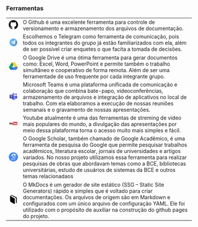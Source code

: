 
<h3> Ferramentas </h3>

<!-- NÃO É PRECISO CONFIGURAR O TAMANHO DAS IMAGENS, A TABELA REGULA O TAMANHO SOZINHA!!! -->
|     |     | 
| :-: | :- |
| <img src="../assets/img/logos/github.png" width="200"> | O Github é uma excelente ferramenta para controle de versionamento e armazenamento dos arquivos de documentação. |
| <img src="../assets/img/logos/telegram.png" width="200"> | Escolhemos o Telegram como ferramenta de comunicação, pois todos os integrantes do grupo já estão familiarizados com ela, além de ser possível criar enquetes o que facita a tomada de decisões. |
| <img src="../assets/img/logos/drive.png" width="200"> | O Google Drive é uma ótima ferramenta para gerar documentos como: Excel, Word, PowerPoint e permite também o trabalho simultâneo e cooperativo de forma remota. Além de ser uma ferramentade de uso frequente por cada integrante grupo. |
| <img src="../assets/img/logos/teams.png" width="200"> | Microsoft Teams é uma plataforma unificada de comunicação e colaboração que combina bate-papo, videoconferências, armazenamento de arquivos e integração de aplicativos no local de trabalho. Com ela elaboramos a execução de nossas reuniões semanais e o gravamento de nossas apresentações. |
| <img src="../assets/img/logos/youtube.png" width="200"> | Youtube atualmente é uma das ferramentas de streming de video mais populares do mundo, a divulgação das apresentações por meio dessa plataforma torna o acesso muito mais simples e fácil.  |
| <img src="../assets/img/logos/scholar-google.png" width="200"> | O Google Scholar, também chamado de Google Acadêmico, é uma ferramenta de pesquisa do Google que permite pesquisar trabalhos acadêmicos, literatura escolar, jornais de universidades e artigos variados. No nosso projeto utilizamos essa ferramenta para realizar pesquisas de obras que abordavam temas como a BCE, bibliotecas universitárias, estudo de usuários de sistemas da BCE e outros temas relacionadaos |
|  <img src="../assets/img/logos/mkdocs.png" width="200"> | O MkDocs é um gerador de site estático (SSG – Static Site Generators) rápido e simples que é voltado para criar documentações. Os arquivos de origem são em Markdown e configurados com um único arquivo de configuração YAML. Ele foi utilizado com o propósito de auxiliar na construção do github pages do projeto. |